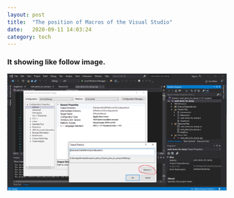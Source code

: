 ```yaml
---
layout: post
title:  "The position of Macros of the Visual Studio"
date:   2020-09-11 14:03:24
category: tech
---
```


### It showing like follow image.

![The position of Macros of the Visual Studio](/blog-tech/_img/2020-09-11-the-position-of-macros-of-the-visual-studio/img_1.png)
